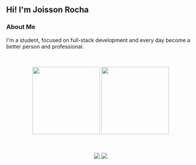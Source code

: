 ## Hi! I'm **Joisson Rocha**

### About Me

I'm a student, focused on full-stack development and every day become a better person and professional.

##
<!-- outro efeito -> midnight-purple | dark | dracula -->
<div align="center"><br>
  <img height="180em" src="https://github-readme-stats.vercel.app/api?username=strattegia0704&theme=midnight-purple"/>
  <img height="180em" src="https://github-readme-stats.vercel.app/api/top-langs/?username=strattegia0704&layout=compact&langs_count=7&theme=midnight-purple"/>
</div>
<div style="display: inline_block"><br>

</div>
  
  ##
  
<div align="center"> 
  <a href = "mailto:strattegiadev@gmail.com" target="_blank"><img src="https://img.shields.io/badge/-Gmail-C72F23?style=for-the-badge&logo=gmail&logoColor=white" target="_blank"></a>
  <a href = "https://www.linkedin.com/in/joisson-victor-brand%C3%A3o-rocha-7515b8229/" target="_blank"><img src="https://img.shields.io/badge/Linkedin-00669C?style=for-the-badge&logo=linkedin&logoColor=white" target="_blank"></a>
</div>
